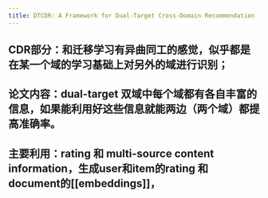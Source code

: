```yaml
---
title: DTCDR: A Framework for Dual-Target Cross-Domain Recommendation
---
```


## CDR部分：和迁移学习有异曲同工的感觉，似乎都是在某一个域的学习基础上对另外的域进行识别；
## 论文内容：dual-target  双域中每个域都有各自丰富的信息，如果能利用好这些信息就能两边（两个域）都提高准确率。
## 主要利用：rating 和 multi-source content information，生成user和item的rating 和 document的[[embeddings]]，
